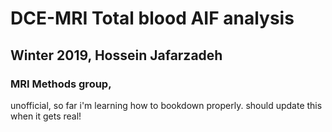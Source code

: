 # DCE-MRI Total blood AIF analysis
## Winter 2019, Hossein Jafarzadeh
### MRI Methods group, 

unofficial, so far i'm learning how to bookdown properly. should update this when it gets real!